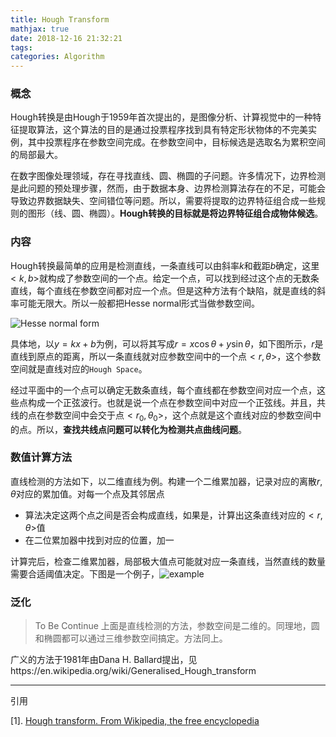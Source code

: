 ```yaml
---
title: Hough Transform
mathjax: true
date: 2018-12-16 21:32:21
tags: 
categories: Algorithm
---
```


### 概念
Hough转换是由Hough于1959年首次提出的，是图像分析、计算视觉中的一种特征提取算法，这个算法的目的是通过投票程序找到具有特定形状物体的不完美实例，其中投票程序在参数空间完成。在参数空间中，目标候选是选取名为累积空间的局部最大。

在数字图像处理领域，存在寻找直线、圆、椭圆的子问题。许多情况下，边界检测是此问题的预处理步骤，然而，由于数据本身、边界检测算法存在的不足，可能会导致边界数据缺失、空间错位等问题。所以，需要将提取的边界特征组合成一些规则的图形（线、圆、椭圆）。**Hough转换的目标就是将边界特征组合成物体候选**。

### 内容
Hough转换最简单的应用是检测直线，一条直线可以由斜率$k$和截距$b$确定，这里$<k,b>$就构成了参数空间的一个点。给定一个点，可以找到经过这个点的无数条直线，每个直线在参数空间都对应一个点。但是这种方法有个缺陷，就是直线的斜率可能无限大。所以一般都把Hesse normal形式当做参数空间。

![Hesse normal form](http://ww1.sinaimg.cn/mw690/9bcfe727ly1fwzx3w7zo6j207w06n0sl.jpg)

具体地，以$y=kx+b$为例，可以将其写成$r=x\cos\theta+y\sin\theta$，如下图所示，$r$是直线到原点的距离，所以一条直线就对应参数空间中的一个点$<r,\theta>$，这个参数空间就是直线对应的`Hough Space`。

经过平面中的一个点可以确定无数条直线，每个直线都在参数空间对应一个点，这些点构成一个正弦波行。也就是说一个点在参数空间中对应一个正弦线。并且，共线的点在参数空间中会交于点$<r_0,\theta_0>$，这个点就是这个直线对应的参数空间中的点。所以，**查找共线点问题可以转化为检测共点曲线问题**。

### 数值计算方法
直线检测的方法如下，以二维直线为例。构建一个二维累加器，记录对应的离散$r,\theta$对应的累加值。对每一个点及其邻居点
- 算法决定这两个点之间是否会构成直线，如果是，计算出这条直线对应的$<r,\theta>$值
- 在二位累加器中找到对应的位置，加一

计算完后，检查二维累加器，局部极大值点可能就对应一条直线，当然直线的数量需要合适阈值决定。下图是一个例子，![example](http://ww1.sinaimg.cn/mw690/9bcfe727ly1fwzy5ji9qgj218g0mq0vr.jpg)


### 泛化
> To Be Continue
上面是直线检测的方法，参数空间是二维的。同理地，圆和椭圆都可以通过三维参数空间搞定。方法同上。

广义的方法于1981年由Dana H. Ballard提出，见https://en.wikipedia.org/wiki/Generalised_Hough_transform


---

引用

[1]. [Hough transform. From Wikipedia, the free encyclopedia](https://en.wikipedia.org/wiki/Hough_transform)

